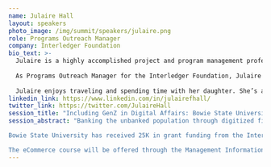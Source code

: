 ```yaml
---
name: Julaire Hall
layout: speakers
photo_image: /img/summit/speakers/julaire.png
role: Programs Outreach Manager
company: Interledger Foundation
bio_text: >-
  Julaire is a highly accomplished project and program management professional with 10+ years of extensive experience in planning, executing, and overseeing the successful delivery of programs in government and the global services sector. She’s previously worked for Jamaica’s investment and promotions agency and the private sector-led industry outsourcing association.
  
  As Programs Outreach Manager for the Interledger Foundation, Julaire will help build the programmatic aspects of the Foundation.
  
  Julaire enjoys traveling and spending time with her daughter. She’s a children’s book author and blogger.
linkedin_link: https://www.linkedin.com/in/julairefhall/
twitter_link: https://twitter.com/JulaireHall
session_title: "Including GenZ in Digital Affairs: Bowie State University Share-Out"
session_abstract: "Banking the unbanked population through digitized financial inclusion may bring positive change in the lives of underprivileged populations and economies globally. What better way to prepare for such change than engaging future change makers, thought leaders and activists to be informed and equipped with the knowledge to enable a more equitable digital financial ecosystem?

Bowie State University has received 25K in grant funding from the Interledger Foundation to execute an undergraduate course with students exploring open payments technologies, digital financial systems and issues in eCommerce. BSU will also create content for the community and other institutions to help increase equitable and inclusive participation.

The eCommerce course will be offered through the Management Information Systems Department in the College of Business to students enrolled in Information Systems, Marketing, Entrepreneurship, Management, and Accounting Computer Science, Security, and Technology. Each student will be able to interact with mentors, practitioners, and open web payment advocates. The course model is a funnel from broad foundation concepts to the role of web payments to foster more efficient and equitable commerce."
---
```

